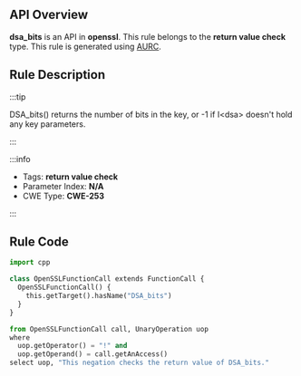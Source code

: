 ---
---


## API Overview
**dsa_bits** is an API in **openssl**. This rule belongs to the **return value check** type. This rule is generated using [AURC](../../tools/AURC).
## Rule Description

:::tip

DSA_bits() returns the number of bits in the key, or -1 if I\<dsa\> doesn't hold any key parameters.

:::

:::info

- Tags: **return value check**
- Parameter Index: **N/A**
- CWE Type: **CWE-253**

:::

## Rule Code
```python
import cpp

class OpenSSLFunctionCall extends FunctionCall {
  OpenSSLFunctionCall() {
    this.getTarget().hasName("DSA_bits")
  }
}

from OpenSSLFunctionCall call, UnaryOperation uop
where
  uop.getOperator() = "!" and
  uop.getOperand() = call.getAnAccess()
select uop, "This negation checks the return value of DSA_bits."
```